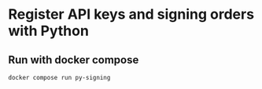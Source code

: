# Register API keys and signing orders with Python

## Run with docker compose
```
docker compose run py-signing
```
